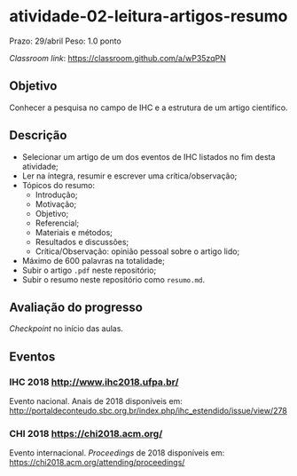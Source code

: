 # atividade-02-leitura-artigos-resumo

Prazo: 29/abril Peso: 1.0 ponto

_Classroom link_: <https://classroom.github.com/a/wP35zqPN>

## Objetivo

Conhecer a pesquisa no campo de IHC e a estrutura de um artigo científico.

## Descrição

- Selecionar um artigo de um dos eventos de IHC listados no fim desta atividade;
- Ler na íntegra, resumir e escrever uma crítica/observação;
- Tópicos do resumo:
  - Introdução;
  - Motivação;
  - Objetivo;
  - Referencial;
  - Materiais e métodos;
  - Resultados e discussões;
  - Crítica/Observação: opinião pessoal sobre o artigo lido;
- Máximo de 600 palavras na totalidade;
- Subir o artigo `.pdf` neste repositório;
- Subir o resumo neste repositório como `resumo.md`.

## Avaliação do progresso

_Checkpoint_ no início das aulas.

## Eventos

### IHC 2018 <http://www.ihc2018.ufpa.br/>

Evento nacional. Anais de 2018 disponíveis em: <http://portaldeconteudo.sbc.org.br/index.php/ihc_estendido/issue/view/278>

### CHI 2018 <https://chi2018.acm.org/>

Evento internacional. _Proceedings_ de 2018 disponíveis em: <https://chi2018.acm.org/attending/proceedings/>
